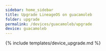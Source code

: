 ```yaml
---
sidebar: home_sidebar
title: Upgrade LineageOS on guacamoleb
folder: upgrade
permalink: /devices/guacamoleb/upgrade
device: guacamoleb
---
```

{% include templates/device_upgrade.md %}
